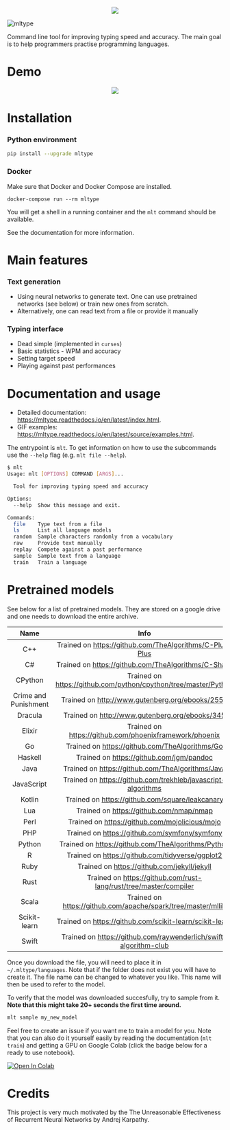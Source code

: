 <p align="center">
  <img src="https://user-images.githubusercontent.com/18519371/97606153-c19c2700-1a0f-11eb-9faf-876f266b4585.png">
</p>

![mltype](https://github.com/jankrepl/mltype/workflows/mltype/badge.svg)

Command line tool for improving typing speed and accuracy. The main goal is
to help programmers practise programming languages.

# Demo
<p align="center">
  <img src="https://i.imgur.com/uz1046g.gif">
</p>

# Installation
### Python environment
```bash
pip install --upgrade mltype
```

### Docker
Make sure that Docker and Docker Compose are installed.
```
docker-compose run --rm mltype
```
You will get a shell in a running container and the `mlt` command should be
available. 

See the documentation for more information.

# Main features
### Text generation

- Using neural networks to generate text. One can use
  pretrained networks (see below) or train new ones from scratch.
- Alternatively, one can read text from a file or provide it manually

### Typing interface
- Dead simple (implemented in `curses`)
- Basic statistics - WPM and accuracy
- Setting target speed
- Playing against past performances

# Documentation and usage
- Detailed documentation: https://mltype.readthedocs.io/en/latest/index.html.
- GIF examples: https://mltype.readthedocs.io/en/latest/source/examples.html. 

The entrypoint is `mlt`. To get information on how to use the subcommands
use the `--help` flag (e.g. `mlt file --help`).

```bash
$ mlt
Usage: mlt [OPTIONS] COMMAND [ARGS]...

  Tool for improving typing speed and accuracy

Options:
  --help  Show this message and exit.

Commands:
  file    Type text from a file
  ls      List all language models
  random  Sample characters randomly from a vocabulary
  raw     Provide text manually
  replay  Compete against a past performance
  sample  Sample text from a language
  train   Train a language
```

# Pretrained models
See below for a list of pretrained models. They are stored on a google drive
and one needs to download the entire archive.

|         Name         	|                               Info                              	| Link                                                                                       	|
|:--------------------:	|:---------------------------------------------------------------:	|--------------------------------------------------------------------------------------------	|
| C++                  	| Trained on https://github.com/TheAlgorithms/C-Plus-Plus         	| [link](https://drive.google.com/file/d/1ea49gaUWJea_-nnT4aI2TpwfG5OLQdlw/view?usp=sharing) 	|
| C#                  	| Trained on https://github.com/TheAlgorithms/C-Sharp           	| [link](https://drive.google.com/file/d/1_SEze1jUN0YKZDx-WOEucZ-y9pAc5SLX/view?usp=sharing) 	|
| CPython              	| Trained on https://github.com/python/cpython/tree/master/Python 	| [link](https://drive.google.com/file/d/1aKnOkxcSYdpXYCB6yMOpbGJIw2ribVEq/view?usp=sharing) 	|
| Crime and Punishment 	| Trained on http://www.gutenberg.org/ebooks/2554                 	| [link](https://drive.google.com/file/d/1-KgO-9X3z-Xr2SLAgAI_Ijllw7L9MFpN/view?usp=sharing) 	|
| Dracula              	| Trained on http://www.gutenberg.org/ebooks/345                  	| [link](https://drive.google.com/file/d/1Fx2cZ4gOaioJymsUCY_Q620Yk53bZQeK/view?usp=sharing) 	|
| Elixir              	| Trained on https://github.com/phoenixframework/phoenix                | [link](https://drive.google.com/file/d/19fgnGp3oyFEBvy2HtsMZjnzrUy7L2qWa/view?usp=sharing) 	|
| Go            	| Trained on https://github.com/TheAlgorithms/Go    	                | [link](https://drive.google.com/file/d/1VOw0zCa4xRgfeRz41loPkQRwcWadeV-o/view?usp=sharing) 	|
| Haskell            	| Trained on https://github.com/jgm/pandoc      	                | [link](https://drive.google.com/file/d/16IAu3iMhuHIyiYsw6OwkCKtBy3qOVWd0/view?usp=sharing) 	|
| Java            	| Trained on https://github.com/TheAlgorithms/Java    	                | [link](https://drive.google.com/file/d/1-08erirNC1GbuRLcFzQIfjwbhB40_wiA/view?usp=sharing) 	|
| JavaScript           	| Trained on https://github.com/trekhleb/javascript-algorithms    	| [link](https://drive.google.com/file/d/1npW4YN7y2d4Id0WhXVnT_0--slmPEfW0/view?usp=sharing) 	|
| Kotlin           	| Trained on https://github.com/square/leakcanary    	                | [link](https://drive.google.com/file/d/1Ra5P4uQXOd87zimMqg8eyB6ONei9km6h/view?usp=sharing) 	|
| Lua           	| Trained on https://github.com/nmap/nmap       	                | [link](https://drive.google.com/file/d/1MusGCJfepW9Q1G7LqgnFL_7UEc8tpsVP/view?usp=sharing) 	|
| Perl           	| Trained on https://github.com/mojolicious/mojo       	                | [link](https://drive.google.com/file/d/14mKERFDa2SiH7vSweymk6f2d2ULSKuZ1/view?usp=sharing) 	|
| PHP           	| Trained on https://github.com/symfony/symfony    	                | [link](https://drive.google.com/file/d/17xl168mPjeL1w8-k195RDPavOxZWUY96/view?usp=sharing) 	|
| Python               	| Trained on https://github.com/TheAlgorithms/Python              	| [link](https://drive.google.com/file/d/14W-Ymi-h6jqNyqM5yGXyzwG25J3zzdn3/view?usp=sharing) 	|
| R               	| Trained on https://github.com/tidyverse/ggplot2              	        | [link](https://drive.google.com/file/d/1TgZojc2--ej4UC1ksAShDLUtDBWYf7xQ/view?usp=sharing) 	|
| Ruby               	| Trained on https://github.com/jekyll/jekyll              	        | [link](https://drive.google.com/file/d/1UMhlpI9a4Fpni1k1jQrePa8NOD8n6urq/view?usp=sharing) 	|
| Rust               	| Trained on https://github.com/rust-lang/rust/tree/master/compiler     | [link](https://drive.google.com/file/d/1CpzIs4EytZGfij7v-oltKGg4q8uepfVI/view?usp=sharing) 	|
| Scala               	| Trained on https://github.com/apache/spark/tree/master/mllib          | [link](https://drive.google.com/file/d/1ojYNJOIvWjPO3Nc9BCcY_NRrxyumAKeh/view?usp=sharing) 	|
| Scikit-learn         	| Trained on https://github.com/scikit-learn/scikit-learn         	| [link](https://drive.google.com/file/d/1Hl_DcXOSH8B6IxJ9fHBmoSkEOXFQ1q86/view?usp=sharing) 	|
| Swift         	| Trained on https://github.com/raywenderlich/swift-algorithm-club      | [link](https://drive.google.com/file/d/1f6TQQL7lvWRlq7t17B0qn-fN0CRZU71h/view?usp=sharing) 	|


Once you download the file, you will need to place it in `~/.mltype/languages`.
Note that if the folder does not exist you will have to create it. The file name
can be changed to whatever you like. This name will then be used to
refer to the model.

To verify that the model was downloaded succesfully, try to sample from it.
**Note that this might take 20+ seconds the first time around.**

```bash
mlt sample my_new_model
```

Feel free to create an issue if you want me to train a model for you. Note
that you can also do it yourself easily by reading the documentation (`mlt 
train`) and getting a GPU on Google Colab (click the badge below for a ready to
use notebook).

[![Open In Colab](https://colab.research.google.com/assets/colab-badge.svg)](https://colab.research.google.com/drive/1UfcE0qaAtq2SqSZRXbFUF8yfGgQaWZ5K?usp=sharing)


# Credits
This project is very much motivated by the The Unreasonable Effectiveness of 
Recurrent Neural Networks by Andrej Karpathy.

